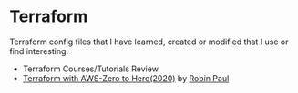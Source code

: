 # Terraform  

Terraform config files that I have learned, created or modified that I use or find interesting. 

* Terraform Courses/Tutorials Review  
* [Terraform with AWS-Zero to Hero(2020)](terraform/Terraform_with_AWS-Zero_to_Hero(2020)/readme.md) by [Robin Paul](https://linkedin.com/in/rube84/) 